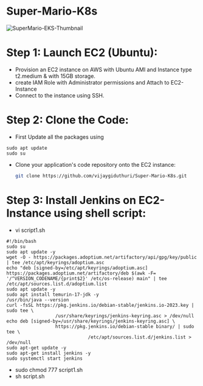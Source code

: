 # Super-Mario-K8s
![SuperMario-EKS-Thumbnail](https://github.com/vijaygiduthuri/Super-Mario-K8s/assets/125960600/1b758d2f-96e3-4351-8bab-3703e2e60941)


# Step 1: **Launch EC2 (Ubuntu):**

- Provision an EC2 instance on AWS with Ubuntu AMI and Instance type t2.medium & with 15GB storage.
- create IAM Role with Administrator permissions and Attach to EC2-Instance
- Connect to the instance using SSH.

# **Step 2: Clone the Code:**

- First Update all the packages using
  
```
sudo apt update
sudo su
```

- Clone your application's code repository onto the EC2 instance:
    
    ```bash
    git clone https://github.com/vijaygiduthuri/Super-Mario-K8s.git
    ```
    
# **Step 3: Install Jenkins on EC2-Instance using shell script:**
- vi script1.sh
  
```
#!/bin/bash
sudo su
sudo apt update -y
wget -O - https://packages.adoptium.net/artifactory/api/gpg/key/public | tee /etc/apt/keyrings/adoptium.asc
echo "deb [signed-by=/etc/apt/keyrings/adoptium.asc] https://packages.adoptium.net/artifactory/deb $(awk -F= '/^VERSION_CODENAME/{print$2}' /etc/os-release) main" | tee /etc/apt/sources.list.d/adoptium.list
sudo apt update -y
sudo apt install temurin-17-jdk -y
/usr/bin/java --version
curl -fsSL https://pkg.jenkins.io/debian-stable/jenkins.io-2023.key | sudo tee \
                  /usr/share/keyrings/jenkins-keyring.asc > /dev/null
echo deb [signed-by=/usr/share/keyrings/jenkins-keyring.asc] \
                  https://pkg.jenkins.io/debian-stable binary/ | sudo tee \
                              /etc/apt/sources.list.d/jenkins.list > /dev/null
sudo apt-get update -y
sudo apt-get install jenkins -y
sudo systemctl start jenkins
```
- sudo chmod 777 script1.sh
- sh script.sh

  
